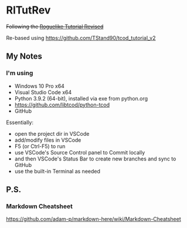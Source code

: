 # RlTutRev

~~Following the [Roguelike Tutorial Revised](https://www.reddit.com/r/roguelikedev/comments/8ql895/roguelikedev_does_the_complete_roguelike_tutorial/)~~

Re-based using https://github.com/TStand90/tcod_tutorial_v2

## My Notes

### I'm using

* Windows 10 Pro x64
* Visual Studio Code x64
* Python 3.9.2 (64-bit), installed via exe from python.org
* https://github.com/libtcod/python-tcod
* GitHub

Essentially:

* open the project dir in VSCode
* add/modify files in VSCode
* F5 (or Ctrl-F5) to run
* use VSCode's Source Control panel to Commit locally
* and then VSCode's Status Bar to create new branches and sync to GitHub
* use the built-in Terminal as needed

## P.S.

### Markdown Cheatsheet

https://github.com/adam-p/markdown-here/wiki/Markdown-Cheatsheet
